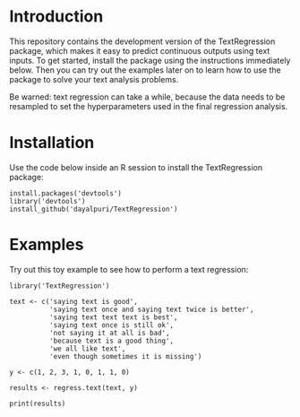 # Introduction
This repository contains the development version of the TextRegression
package, which makes it easy to predict continuous outputs using text inputs.
To get started, install the package using the instructions immediately below.
Then you can try out the examples later on to learn how to use the package
to solve your text analysis problems.

Be warned: text regression can take a while, because the data needs to be
resampled to set the hyperparameters used in the final regression analysis.

# Installation
Use the code below inside an R session to install the TextRegression package:

    install.packages('devtools')
    library('devtools')
    install_github('dayalpuri/TextRegression')

# Examples
Try out this toy example to see how to perform a text regression:

    library('TextRegression')
    
    text <- c('saying text is good',
              'saying text once and saying text twice is better',
              'saying text text text is best',
              'saying text once is still ok',
              'not saying it at all is bad',
              'because text is a good thing',
              'we all like text',
              'even though sometimes it is missing')
    
    y <- c(1, 2, 3, 1, 0, 1, 1, 0)
    
    results <- regress.text(text, y)
    
    print(results)
